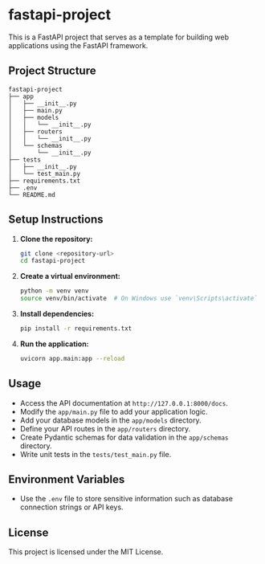 # fastapi-project

This is a FastAPI project that serves as a template for building web applications using the FastAPI framework.

## Project Structure

```
fastapi-project
├── app
│   ├── __init__.py
│   ├── main.py
│   ├── models
│   │   └── __init__.py
│   ├── routers
│   │   └── __init__.py
│   └── schemas
│       └── __init__.py
├── tests
│   ├── __init__.py
│   └── test_main.py
├── requirements.txt
├── .env
└── README.md
```

## Setup Instructions

1. **Clone the repository:**
   ```bash
   git clone <repository-url>
   cd fastapi-project
   ```

2. **Create a virtual environment:**
   ```bash
   python -m venv venv
   source venv/bin/activate  # On Windows use `venv\Scripts\activate`
   ```

3. **Install dependencies:**
   ```bash
   pip install -r requirements.txt
   ```

4. **Run the application:**
   ```bash
   uvicorn app.main:app --reload
   ```

## Usage

- Access the API documentation at `http://127.0.0.1:8000/docs`.
- Modify the `app/main.py` file to add your application logic.
- Add your database models in the `app/models` directory.
- Define your API routes in the `app/routers` directory.
- Create Pydantic schemas for data validation in the `app/schemas` directory.
- Write unit tests in the `tests/test_main.py` file.

## Environment Variables

- Use the `.env` file to store sensitive information such as database connection strings or API keys.

## License

This project is licensed under the MIT License.